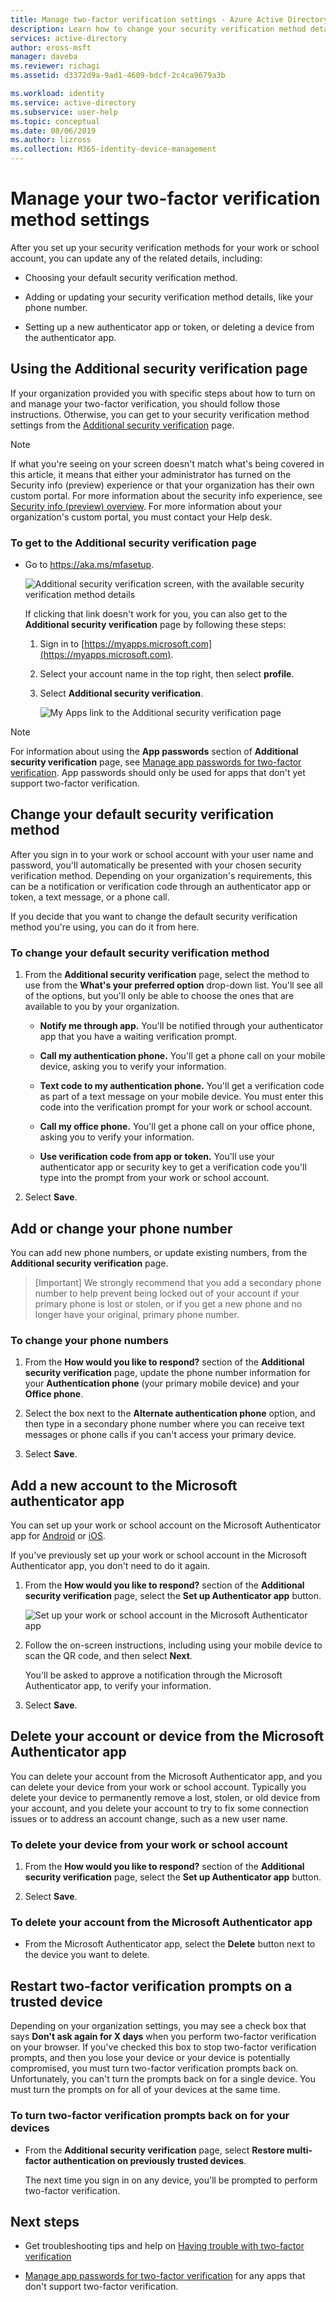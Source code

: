 ```yaml
---
title: Manage two-factor verification settings - Azure Active Directory | Microsoft Docs
description: Learn how to change your security verification method details as it relates to two-factor verification.
services: active-directory
author: eross-msft
manager: daveba
ms.reviewer: richagi
ms.assetid: d3372d9a-9ad1-4609-bdcf-2c4ca9679a3b

ms.workload: identity
ms.service: active-directory
ms.subservice: user-help
ms.topic: conceptual
ms.date: 08/06/2019
ms.author: lizross
ms.collection: M365-identity-device-management
---
```


# Manage your two-factor verification method settings

After you set up your security verification methods for your work or school account, you can update any of the related details, including:

- Choosing your default security verification method.

- Adding or updating your security verification method details, like your phone number.

- Setting up a new authenticator app or token, or deleting a device from the authenticator app.

## Using the Additional security verification page

If your organization provided you with specific steps about how to turn on and manage your two-factor verification, you should follow those instructions. Otherwise, you can get to your security verification method settings from the [Additional security verification](https://aka.ms/mfasetup) page.

>[!Note]
>If what you're seeing on your screen doesn't match what's being covered in this article, it means that either your administrator has turned on the Security info (preview) experience or that your organization has their own custom portal. For more information about the security info experience, see [Security info (preview) overview](user-help-security-info-overview.md). For more information about your organization's custom portal, you must contact your Help desk.

### To get to the Additional security verification page

- Go to https://aka.ms/mfasetup.

    ![Additional security verification screen, with the available security verification method details](./media/multi-factor-authentication-end-user-manage-settings/mfa-security-verification-page.png)

    If clicking that link doesn't work for you, you can also get to the **Additional security verification** page by following these steps:

    1. Sign in to [https://myapps.microsoft.com](https://myapps.microsoft.com).

    2. Select your account name in the top right, then select **profile**.

    3. Select **Additional security verification**.  

        ![My Apps link to the Additional security verification page](./media/multi-factor-authentication-end-user-manage-settings/mfa-myapps-link.png)

>[!Note]
>For information about using the **App passwords** section of **Additional security verification** page, see [Manage app passwords for two-factor verification](multi-factor-authentication-end-user-app-passwords.md). App passwords should only be used for apps that don't yet support two-factor verification.

## Change your default security verification method

After you sign in to your work or school account with your user name and password, you'll automatically be presented with your chosen security verification method. Depending on your organization's requirements, this can be a notification or verification code through an authenticator app or token, a text message, or a phone call.

If you decide that you want to change the default security verification method you're using, you can do it from here.

### To change your default security verification method

1. From the **Additional security verification** page, select the method to use from the **What's your preferred option** drop-down list. You'll see all of the options, but you'll only be able to choose the ones that are available to you by your organization.

    - **Notify me through app.** You'll be notified through your authenticator app that you have a waiting verification prompt.

    - **Call my authentication phone.** You'll get a phone call on your mobile device, asking you to verify your information.

    - **Text code to my authentication phone.** You'll get a verification code as part of a text message on your mobile device. You must enter this code into the verification prompt for your work or school account.

    - **Call my office phone.** You'll get a phone call on your office phone, asking you to verify your information.

    - **Use verification code from app or token.** You'll use your authenticator app or security key to get a verification code you'll type into the prompt from your work or school account.

2. Select **Save**.

## Add or change your phone number

You can add new phone numbers, or update existing numbers, from the **Additional security verification** page.

>[Important]
>We strongly recommend that you add a secondary phone number to help prevent being locked out of your account if your primary phone is lost or stolen, or if you get a new phone and no longer have your original, primary phone number.

### To change your phone numbers

1. From the **How would you like to respond?** section of the **Additional security verification** page, update the phone number information for your **Authentication phone** (your primary mobile device) and your **Office phone**.

2. Select the box next to the **Alternate authentication phone** option, and then type in a secondary phone number where you can receive text messages or phone calls if you can't access your primary device.

3. Select **Save**.

## Add a new account to the Microsoft authenticator app

You can set up your work or school account on the Microsoft Authenticator app for [Android](https://play.google.com/store/apps/details?id=com.azure.authenticator) or [iOS](https://apps.apple.com/app/microsoft-authenticator/id983156458).

If you've previously set up your work or school account in the Microsoft Authenticator app, you don't need to do it again.

1. From the **How would you like to respond?** section of the **Additional security verification** page, select the **Set up Authenticator app** button.

    ![Set up your work or school account in the Microsoft Authenticator app](./media/multi-factor-authentication-end-user-manage-settings/mfa-security-verification-page-auth-app.png)

2. Follow the on-screen instructions, including using your mobile device to scan the QR code, and then select **Next**.

    You'll be asked to approve a notification through the Microsoft Authenticator app, to verify your information.

3. Select **Save**.

## Delete your account or device from the Microsoft Authenticator app

You can delete your account from the Microsoft Authenticator app, and you can delete your device from your work or school account. Typically you delete your device to permanently remove a lost, stolen, or old device from your account, and you delete your account to try to fix some connection issues or to address an account change, such as a new user name.

### To delete your device from your work or school account

1. From the **How would you like to respond?** section of the **Additional security verification** page, select the **Set up Authenticator app** button.

2. Select **Save**.

### To delete your account from the Microsoft Authenticator app

- From the Microsoft Authenticator app, select the **Delete** button next to the device you want to delete.

## Restart two-factor verification prompts on a trusted device

Depending on your organization settings, you may see a check box that says **Don't ask again for X days** when you perform two-factor verification on your browser. If you've checked this box to stop two-factor verification prompts, and then you lose your device or your device is potentially compromised, you must turn two-factor verification prompts back on. Unfortunately, you can't turn the prompts back on for a single device. You must turn the prompts on for all of your devices at the same time.

### To turn two-factor verification prompts back on for your devices

- From the **Additional security verification** page, select **Restore multi-factor authentication on previously trusted devices**.

    The next time you sign in on any device, you'll be prompted to perform two-factor verification.

## Next steps

- Get troubleshooting tips and help on [Having trouble with two-factor verification](multi-factor-authentication-end-user-troubleshoot.md)

- [Manage app passwords for two-factor verification](multi-factor-authentication-end-user-app-passwords.md) for any apps that don't support two-factor verification.
